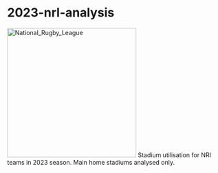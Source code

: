 # 2023-nrl-analysis
<img src="https://github.com/user-attachments/assets/8faf51ba-7379-4fb1-9a48-92b9f57cd918" alt="National_Rugby_League" width="300"/>
Stadium utilisation for NRl teams in 2023 season. Main home stadiums analysed only.

